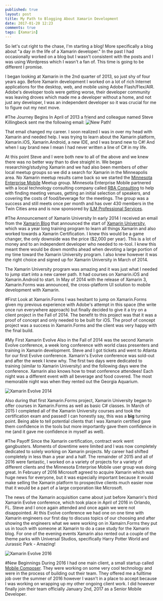 ```yaml
---
published: true
layout: post
title: My Path to Blogging About Xamarin Development
date: 2017-01-20 12:23
comments: true
tags: [Xamarin]
---
```

So let's cut right to the chase, I'm starting a blog!  More specifically a blog about "a day in the life of a Xamarin developer."  In the past I had occasionally worked on a blog but I wasn't consistent with the posts and I was using Wordpress which I wasn't a fan of.  This time is going to be different I promise.

I began looking at Xamarin in the 2nd quarter of 2013, so just shy of four years ago.  Before Xamarin development I worked on a lot of rich Internet applications for the desktop, web, and mobile using Adobe Flash/Flex/AIR.  Adobe's developer tools were getting worse, their developer community was leaving droves which made me a developer without a home, and not just any developer, I was an independent developer so it was crucial for me to figure out my next move.

#The Journey Begins
In April of 2013 a friend and colleague named Steve Killingbeck sent me the following email:
![New Path!]({{site.baseurl}}/images/20170120/new-path-xamarin.jpg")

That email changed my career.  I soon realized I was in over my head with Xamarin and needed help.  I was trying to learn about the Xamarin platform, Xamarin.iOS, Xamarin.Android, a new IDE, and I was brand new to C#!  And when I say brand new I mean I had never written a line of C# in my life.

At this point Steve and I were both new to all of the above and we knew there was no better way than to dive straight in. We began researching/studying Xamarin and we had also been members of other local meetup groups so we did a search for Xamarin in the Minneapolis area.  No Xamarin meetup results came back so we started the [Minnesota Enterprise Mobile](https://www.meetup.com/Minnesota-Enterprise-Mobile/) Meetup group.  Minnesota Enterprise Mobile partnered with a local technology consulting company called [RBA Consulting](http://www.rbaconsulting.com) to help with finding meeting venues, getting an initial selection of speakers, and covering the costs of food/beverage for the meetings.  The group was a success and still meets once per month and has over 430 members in the Twin Cities area and is now sponsored by [ILM Professional Services](http://ilmservice.com).

#The Announcement of Xamarin University
In early 2014 I received an email from the [Xamarin Blog](https://blog.xamarin.com) that announced the start of [Xamarin University](https://www.xamarin.com/university), which was a year long training program to learn all things Xamarin and also worked towards a Xamarin Certification.  I knew this would be a game changer, the only downside was the price ($2,000 per year).  This is a lot of money and to an independent developer who needed to re-tool.  I knew this meant there would be down months ahead when devoting a large portion of my time toward the Xamarin University program.  I also knew however it was the right choice and signed up for Xamarin University in March of 2014.

The Xamarin University program was amazing and it was just what I needed to jump start into a new career path.  It had courses on Xamarin.iOS and Xamarin.Android to start.  In May of 2014 with the release of Xamarin 3, Xamarin.Forms was announced, the cross-platform UI solution to mobile development with Xamarin.

#First Look at Xamarin.Forms
I was hesitant to jump on Xamarin.Forms given my previous experience with Adobe's attempt in this space (the write once run everywhere approach) but finally decided to give it a try on a client project in the Fall of 2014.  The benefit to this project was that it was a proof of concept and only needed to be built for iOS.  The proof of concept project was a success in Xamarin.Forms and the client was very happy with the final build.  

#My First Xamarin Evolve
Also in the Fall of 2014 was the second Xamarin Evolve conference, a week long conference with world class presenters and training in Xamarin development.  Steve and I got tickets and went to Atlanta for our first Evolve conference.  Xamarin's Evolve conference was sold-out and after the week I knew why.  The first two days were dedicated to training (similar to Xamarin University) and the following days were the conference.   Xamarin also knows how to treat conference attendees!  Each night was a different event with all beverage and food covered.  The most memorable night was when they rented out the Georgia Aquarium.

![Xamarin Evolve 2014]({{site.baseurl}}/images/20170120/evolve-2014.jpg")

Also during that first Xamarin.Forms project, Xamarin University began to offer courses in Xamarin.Forms as well as basic C# classes.  In March of 2015 I completed all of the Xamarin University courses and took the certification exam and passed!  I can honestly say, this was a __big__ turning point.  Being able to tell potential clients that I was Xamarin certified gave them confidence in the tools but more importantly gave them confidence in me (and it gave me confidence in myself as well).  

#The Payoff
Since the Xamarin certification, contract work went gangbusters.  Moments of downtime were limited and I was now completely dedicated to solely working on Xamarin projects.  My career had shifted completely in less than a year and a half.  The remainder of 2015 and all of 2016 were fantastic, I worked on a variety of projects for a variety of different clients and the Minnesota Enterprise Mobile user group was doing great.  In February of 2016 Microsoft agreed to acquire Xamarin which was huge news for everyone, but it was especially important because it would make selling the Xamarin platform to prospective clients much easier now that it would be a part of a large corporation like Microsoft.  

The news of the Xamarin acquisition came about just before Xamarin's third Xamarin Evolve conference, which took place in April of 2016 in Orlando, FL.  Steve and I once again attended and once again we were not disappointed.  At this Evolve conference we had one on one time with Xamarin engineers our first day to discuss topics of our choosing and after showing the engineers what we were working on in Xamairn.Forms they put us in touch with someone at Xamarin to do a case study for the Xamarin blog.  For one of the evening events Xamarin also rented out a couple of the theme parks with Universal Studios, specifically Harry Potter World and Jurassic Park - Amazing!

![Xamarin Evolve 2016]({{site.baseurl}}/images/20170120/evolve-2016.jpg")

#New Beginnings
During 2016 I had one main client, a small startup called [Mobile Composer](https://www.mcomposer.com).  They were working on some very cool technology and were in the process of building out their team.  They offered me a fulltime job over the summer of 2016 however I wasn't in a place to accept because I was working on wrapping up my other ongoing client work.  I did however finally join their team officially January 2nd, 2017 as a Senior Mobile Developer.